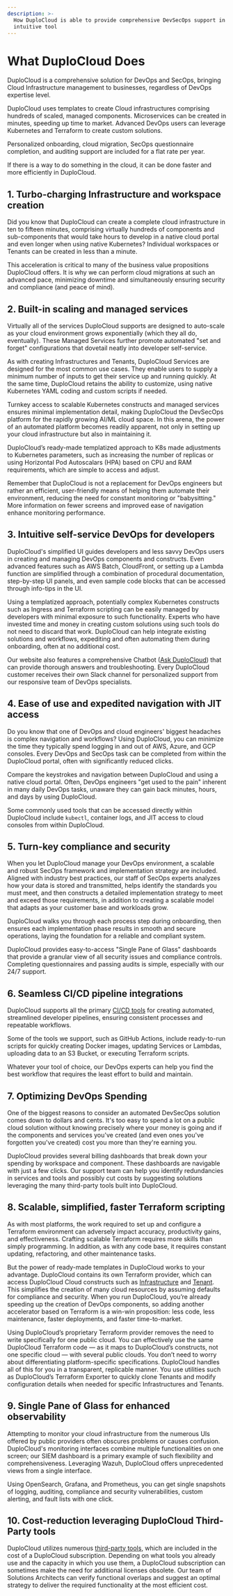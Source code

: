 ```yaml
---
description: >-
  How DuploCloud is able to provide comprehensive DevSecOps support in a single
  intuitive tool
---
```


# What DuploCloud Does

DuploCloud is a comprehensive solution for DevOps and SecOps, bringing Cloud Infrastructure management to businesses, regardless of DevOps expertise level.

DuploCloud uses templates to create Cloud infrastructures comprising hundreds of scaled, managed components. Microservices can be created in minutes, speeding up time to market. Advanced DevOps users can leverage Kubernetes and Terraform to create custom solutions.

Personalized onboarding, cloud migration, SecOps questionnaire completion, and auditing support are included for a flat rate per year.

If there is a way to do something in the cloud, it can be done faster and more efficiently in DuploCloud.

## 1. Turbo-charging Infrastructure and workspace creation <a href="#id-1.-turbo-charging-infrastructure-and-workspace-creation" id="id-1.-turbo-charging-infrastructure-and-workspace-creation"></a>

Did you know that DuploCloud can create a complete cloud infrastructure in ten to fifteen minutes, comprising virtually hundreds of components and sub-components that would take hours to develop in a native cloud portal and even longer when using native Kubernetes? Individual workspaces or Tenants can be created in less than a minute.

This acceleration is critical to many of the business value propositions DuploCloud offers. It is why we can perform cloud migrations at such an advanced pace, minimizing downtime and simultaneously ensuring security and compliance (and peace of mind).

## 2. Built-in scaling and managed services <a href="#id-2.-built-in-scaling-and-managed-services" id="id-2.-built-in-scaling-and-managed-services"></a>

Virtually all of the services DuploCloud supports are designed to auto-scale as your cloud environment grows exponentially (which they all do, eventually). These Managed Services further promote automated "set and forget" configurations that dovetail neatly into developer self-service.

As with creating Infrastructures and Tenants, DuploCloud Services are designed for the most common use cases. They enable users to supply a minimum number of inputs to get their service up and running quickly. At the same time, DuploCloud retains the ability to customize, using native Kubernetes YAML coding and custom scripts if needed.

Turnkey access to scalable Kubernetes constructs and managed services ensures minimal implementation detail, making DuploCloud the DevSecOps platform for the rapidly growing AI/ML cloud space. In this arena, the power of an automated platform becomes readily apparent, not only in setting up your cloud infrastructure but also in maintaining it.

DuploCloud’s ready-made templatized approach to K8s made adjustments to Kubernetes parameters, such as increasing the number of replicas or using Horizontal Pod Autoscalars (HPA) based on CPU and RAM requirements, which are simple to access and adjust.&#x20;

Remember that DuploCloud is not a replacement for DevOps engineers but rather an efficient, user-friendly means of helping them automate their environment, reducing the need for constant monitoring or "babysitting." More information on fewer screens and improved ease of navigation enhance monitoring performance.

## 3. Intuitive self-service DevOps for developers <a href="#id-3.-intuitive-self-service-devops-for-developers" id="id-3.-intuitive-self-service-devops-for-developers"></a>

DuploCloud's simplified UI guides developers and less savvy DevOps users in creating and managing DevOps components and constructs. Even advanced features such as AWS Batch, CloudFront, or setting up a Lambda function are simplified through a combination of procedural documentation, step-by-step UI panels, and even sample code blocks that can be accessed through info-tips in the UI.

Using a templatized approach, potentially complex Kubernetes constructs such as Ingress and Terraform scripting can be easily managed by developers with minimal exposure to such functionality. Experts who have invested time and money in creating custom solutions using such tools do not need to discard that work. DuploCloud can help integrate existing solutions and workflows, expediting and often automating them during onboarding, often at no additional cost.

Our website also features a comprehensive Chatbot ([Ask DuploCloud](https://duplocloud.com/ask-duplocloud/)) that can provide thorough answers and troubleshooting. Every DuploCloud customer receives their own Slack channel for personalized support from our responsive team of DevOps specialists.

## 4. Ease of use and expedited navigation with JIT access <a href="#id-4.-saving-time-through-ease-of-use-and-expedited-navigation" id="id-4.-saving-time-through-ease-of-use-and-expedited-navigation"></a>

Do you know that one of DevOps and cloud engineers' biggest headaches is complex navigation and workflows? Using DuploCloud, you can minimize the time they typically spend logging in and out of AWS, Azure, and GCP consoles. Every DevOps and SecOps task can be completed from within the DuploCloud portal, often with significantly reduced clicks.

Compare the keystrokes and navigation between DuploCloud and using a native cloud portal. Often, DevOps engineers "get used to the pain" inherent in many daily DevOps tasks, unaware they can gain back minutes, hours, and days by using DuploCloud.

Some commonly used tools that can be accessed directly within DuploCloud include `kubectl`, container logs, and JIT access to cloud consoles from within DuploCloud.

## 5. Turn-key compliance and security

When you let DuploCloud manage your DevOps environment, a scalable and robust SecOps framework and implementation strategy are included.  Aligned with industry best practices, our staff of SecOps experts analyzes how your data is stored and transmitted, helps identify the standards you must meet, and then constructs a detailed implementation strategy to meet and exceed those requirements, in addition to creating a scalable model that adapts as your customer base and workloads grow.&#x20;

DuploCloud walks you through each process step during onboarding, then ensures each implementation phase results in smooth and secure operations, laying the foundation for a reliable and compliant system. &#x20;

DuploCloud provides easy-to-access "Single Pane of Glass" dashboards that provide a granular view of all security issues and compliance controls. Completing questionnaires and passing audits is simple, especially with our 24/7 support.&#x20;

## 6. Seamless CI/CD pipeline integrations

DuploCloud supports all the primary [CI/CD tools](https://docs.duplocloud.com/docs/introduction-to-ci-cd) for creating automated, streamlined developer pipelines, ensuring consistent processes and repeatable workflows.

Some of the tools we support, such as GitHub Actions, include ready-to-run scripts for quickly creating Docker images, updating Services or Lambdas, uploading data to an S3 Bucket, or executing Terraform scripts.

Whatever your tool of choice, our DevOps experts can help you find the best workflow that requires the least effort to build and maintain.&#x20;

## 7. Optimizing DevOps Spending

One of the biggest reasons to consider an automated DevSecOps solution comes down to dollars and cents. It's too easy to spend a lot on a public cloud solution without knowing precisely where your money is going and if the components and services you've created (and even ones you've forgotten you've created) cost you more than they're earning you.

DuploCloud provides several billing dashboards that break down your spending by workspace and component. These dashboards are navigable with just a few clicks. Our support team can help you identify redundancies in services and tools and possibly cut costs by suggesting solutions leveraging the many third-party tools built into DuploCloud.

## 8. Scalable, simplified, faster Terraform scripting

As with most platforms, the work required to set up and configure a Terraform environment can adversely impact accuracy, productivity gains, and effectiveness. Crafting scalable Terraform requires more skills than simply programming. In addition, as with any code base, it requires constant updating, refactoring, and other maintenance tasks.

But the power of ready-made templates in DuploCloud works to your advantage. DuploCloud contains its own Terraform provider, which can access DuploCloud Cloud constructs such as [Infrastructure](https://docs.duplocloud.com/docs/getting-started/application-focussed-interface/infrastructure) and [Tenant](https://docs.duplocloud.com/docs/getting-started/application-focussed-interface/tenant). This simplifies the creation of many cloud resources by assuming defaults for compliance and security. When you run DuploCloud, you’re already speeding up the creation of DevOps components, so adding another accelerator based on Terraform is a win-win proposition: less code, less maintenance, faster deployments, and faster time-to-market.

Using DuploCloud’s proprietary Terraform provider removes the need to write specifically for one public cloud. You can effectively use the same DuploCloud Terraform code — as it maps to DuploCloud’s constructs, not one specific cloud — with several public clouds. You don’t need to worry about differentiating platform-specific specifications. DuploCloud handles all of this for you in a transparent, replicable manner. You use utilities such as DuploCloud’s Terraform Exporter to quickly clone Tenants and modify configuration details when needed for specific Infrastructures and Tenants.

## 9. Single Pane of Glass for enhanced observability

Attempting to monitor your cloud infrastructure from the numerous UIs offered by public providers often obscures problems or causes confusion. DuploCloud's monitoring interfaces combine multiple functionalities on one screen; our SIEM dashboard is a primary example of such flexibility and comprehensiveness. Leveraging Wazuh, DuploCloud offers unprecedented views from a single interface.

Using OpenSearch, Grafana, and Prometheus, you can get single snapshots of logging, auditing, compliance and security vulnerabilities, custom alerting, and fault lists with one click.

## 10. Cost-reduction leveraging DuploCloud Third-Party tools

DuploCloud utilizes numerous [third-party tools](https://docs.duplocloud.com/docs/extras-overview/supported-third-party-tools), which are included in the cost of a DuploCloud subscription. Depending on what tools you already use and the capacity in which you use them, a DuploCloud subscription can sometimes make the need for additional licenses obsolete. Our team of Solutions Architects can verify functional overlaps and suggest an optimal strategy to deliver the required functionality at the most efficient cost.
